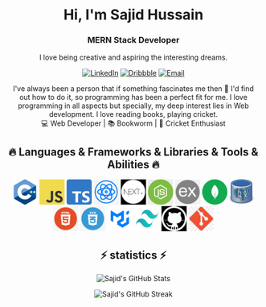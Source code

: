  <div align="center">

# Hi, I'm Sajid Hussain

### MERN Stack Developer

I love being creative and aspiring the interesting dreams.

[![LinkedIn](https://img.shields.io/badge/LinkedIn-Connect-blue?style=for-the-badge&logo=linkedin)](https://www.linkedin.com/in/sajidhussain71/)
[![Dribbble](https://img.shields.io/badge/Dribbble-Portfolio-orange?style=for-the-badge&logo=dribbble)](https://dribbble.com/Sajidhussain1234)
[![Email](https://img.shields.io/badge/Email-Contact-brightgreen?style=for-the-badge&logo=gmail)](mailto:sajidmcsbwn@gmail.com)

I've always been a person that if something fascinates me then 🔎 I'd find out how to do it, so programming has been a perfect fit for me. I love programming in all aspects but specially, my deep interest lies in Web development. I love reading books, playing cricket.  
 💻 Web Developer | 📚 Bookworm | 🏏 Cricket Enthusiast

## 🔥 Languages & Frameworks & Libraries & Tools & Abilities 🔥

<!-- C++ Logo -->
<img src="./images/c++.png" alt="C++ Logo" width="50" height="50">
<!-- JS Logo -->
<img src="./images/js.png" alt="JS Logo" width="50" height="50">
<!-- TS Logo -->
<img src="./images/ts.png" alt="TS Logo" width="50" height="50">
<!-- Reactjs Logo -->
<img src="./images/react.png" alt="React Logo" width="50" height="50">
<!-- Nextjs Logo -->
<img src="./images/next.png" alt="Next.js Logo" width="50" height="50">
<!-- Nodejs Logo -->
<img src="./images/node.png" alt="node.js Logo" width="50" height="50">
<!-- Express Logo -->
<img src="./images/express.png" alt="express Logo" width="50" height="50">
<!-- Mongodb Logo -->
<img src="./images/mongodb.png" alt="mongodb Logo" width="50" height="50">
<!-- Postgree db Logo -->
<img src="./images/postgree.jpeg" alt="postgree Logo" width="50" height="50">

<!-- Html Logo -->
<img src="./images/html.png" alt="html Logo" width="50" height="50">
<!-- Css Logo -->
<img src="./images/css.png" alt="css Logo" width="50" height="50">
<!-- Material-UI Logo -->
<img src="./images/mui.png" alt="Material-UI Logo" width="50" height="50">
<!-- Tailwindcss Logo -->
<img src="./images/tailwindcss-logo.jpeg" alt="Tailwindcss Logo" width="50" height="50">

<!-- Git Logo -->
<img src="./images/git.png" alt="git Logo" width="50" height="50">
<!-- GitHub Logo -->
<img src="./images/github.jpeg" alt="github Logo" width="50" height="50">

<!-- Add more logos as needed -->

## ⚡ statistics ⚡</h2>

![Sajid's GitHub Stats](https://github-readme-stats.vercel.app/api?username=Sajidhussain1234&hide=issues&show_icons=true&bg_color=1d1f21&text_color=ffffff&icon_color=58a6ff&title_color=ffffff&border_color=58a6ff&line_height=24&hide_border=true)

![Sajid's GitHub Streak](https://github-readme-streak-stats.herokuapp.com/?user=sajidhussain1234&background=1d1f21&currStreakLabel=ffffff&sideNums=ffffff&currStreakNum=ffffff&dates=58a6ff&fire=ffffff&ring=ffffff&currStreakLabel=ffffff&sideLabels=ffffff&sideNums=ffffff&currStreakNum=ffffff&dates=58a6ff&stroke=58a6ff)

</div>
